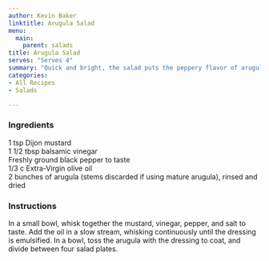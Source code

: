 ```yaml
---
author: Kevin Baker
linktitle: Arugula Salad 
menu:
  main:
    parent: salads
title: Arugula Salad
serves: "Serves 4"
summary: "Quick and bright, the salad puts the peppery flavor of arugula front and center."
categories:
- All Recipes
- Salads

---
```

### Ingredients

<div class="ingredient-list">

1 tsp Dijon mustard  
1 1/2 tbsp balsamic vinegar  
Freshly ground black pepper to taste  
1/3 c Extra-Virgin olive oil  
2 bunches of arugula (stems discarded if using mature arugula), rinsed and dried  

</div>

### Instructions
In a small bowl, whisk together the mustard, vinegar, pepper, and salt to taste. Add the oil in a slow stream, whisking continuously until the dressing is emulsified. In a bowl, toss the arugula with the dressing to coat, and divide between four salad plates.